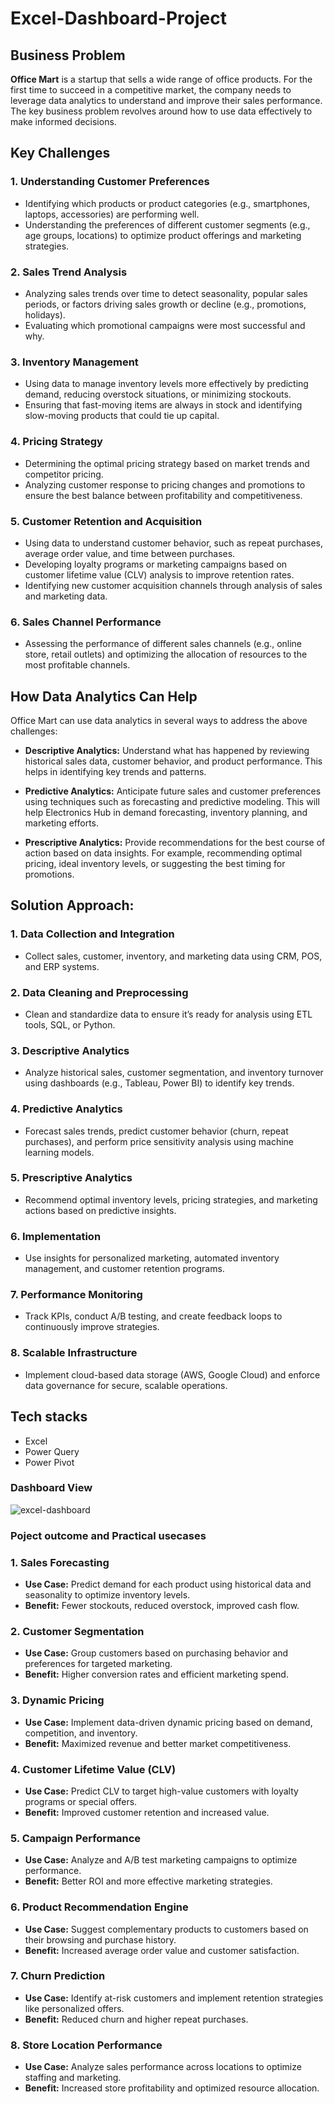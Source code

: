 # Excel-Dashboard-Project

## Business Problem
**Office Mart** is a startup that sells a wide range of office products. For the first time to succeed in a competitive market, the company needs to leverage data analytics to understand and improve their sales performance. The key business problem revolves around how to use data effectively to make informed decisions.

## Key Challenges

### 1. Understanding Customer Preferences
- Identifying which products or product categories (e.g., smartphones, laptops, accessories) are performing well.
- Understanding the preferences of different customer segments (e.g., age groups, locations) to optimize product offerings and marketing strategies.

### 2. Sales Trend Analysis
- Analyzing sales trends over time to detect seasonality, popular sales periods, or factors driving sales growth or decline (e.g., promotions, holidays).
- Evaluating which promotional campaigns were most successful and why.

### 3. Inventory Management
- Using data to manage inventory levels more effectively by predicting demand, reducing overstock situations, or minimizing stockouts.
- Ensuring that fast-moving items are always in stock and identifying slow-moving products that could tie up capital.

### 4. Pricing Strategy
- Determining the optimal pricing strategy based on market trends and competitor pricing.
- Analyzing customer response to pricing changes and promotions to ensure the best balance between profitability and competitiveness.

### 5. Customer Retention and Acquisition
- Using data to understand customer behavior, such as repeat purchases, average order value, and time between purchases.
- Developing loyalty programs or marketing campaigns based on customer lifetime value (CLV) analysis to improve retention rates.
- Identifying new customer acquisition channels through analysis of sales and marketing data.

### 6. Sales Channel Performance
- Assessing the performance of different sales channels (e.g., online store, retail outlets) and optimizing the allocation of resources to the most profitable channels.

## How Data Analytics Can Help

Office Mart can use data analytics in several ways to address the above challenges:

- **Descriptive Analytics:** Understand what has happened by reviewing historical sales data, customer behavior, and product performance. This helps in identifying key trends and patterns.
  
- **Predictive Analytics:** Anticipate future sales and customer preferences using techniques such as forecasting and predictive modeling. This will help Electronics Hub in demand forecasting, inventory planning, and marketing efforts.
  
- **Prescriptive Analytics:** Provide recommendations for the best course of action based on data insights. For example, recommending optimal pricing, ideal inventory levels, or suggesting the best timing for promotions.

## Solution Approach:
### 1. **Data Collection and Integration**
   - Collect sales, customer, inventory, and marketing data using CRM, POS, and ERP systems.

### 2. **Data Cleaning and Preprocessing**
   - Clean and standardize data to ensure it’s ready for analysis using ETL tools, SQL, or Python.

### 3. **Descriptive Analytics**
   - Analyze historical sales, customer segmentation, and inventory turnover using dashboards (e.g., Tableau, Power BI) to identify key trends.

### 4. **Predictive Analytics**
   - Forecast sales trends, predict customer behavior (churn, repeat purchases), and perform price sensitivity analysis using machine learning models.

### 5. **Prescriptive Analytics**
   - Recommend optimal inventory levels, pricing strategies, and marketing actions based on predictive insights.

### 6. **Implementation**
   - Use insights for personalized marketing, automated inventory management, and customer retention programs.

### 7. **Performance Monitoring**
   - Track KPIs, conduct A/B testing, and create feedback loops to continuously improve strategies.

### 8. **Scalable Infrastructure**
   - Implement cloud-based data storage (AWS, Google Cloud) and enforce data governance for secure, scalable operations.

## Tech stacks
- Excel
- Power Query
- Power Pivot

### Dashboard View

![excel-dashboard](https://github.com/user-attachments/assets/9c03dfab-0912-42c0-8418-273f3f8a017b)



### Poject outcome and Practical usecases


### 1. **Sales Forecasting**
   - **Use Case:** Predict demand for each product using historical data and seasonality to optimize inventory levels.
   - **Benefit:** Fewer stockouts, reduced overstock, improved cash flow.

### 2. **Customer Segmentation**
   - **Use Case:** Group customers based on purchasing behavior and preferences for targeted marketing.
   - **Benefit:** Higher conversion rates and efficient marketing spend.

### 3. **Dynamic Pricing**
   - **Use Case:** Implement data-driven dynamic pricing based on demand, competition, and inventory.
   - **Benefit:** Maximized revenue and better market competitiveness.

### 4. **Customer Lifetime Value (CLV)**
   - **Use Case:** Predict CLV to target high-value customers with loyalty programs or special offers.
   - **Benefit:** Improved customer retention and increased value.

### 5. **Campaign Performance**
   - **Use Case:** Analyze and A/B test marketing campaigns to optimize performance.
   - **Benefit:** Better ROI and more effective marketing strategies.

### 6. **Product Recommendation Engine**
   - **Use Case:** Suggest complementary products to customers based on their browsing and purchase history.
   - **Benefit:** Increased average order value and customer satisfaction.

### 7. **Churn Prediction**
   - **Use Case:** Identify at-risk customers and implement retention strategies like personalized offers.
   - **Benefit:** Reduced churn and higher repeat purchases.

### 8. **Store Location Performance**
   - **Use Case:** Analyze sales performance across locations to optimize staffing and marketing.
   - **Benefit:** Increased store profitability and optimized resource allocation.
